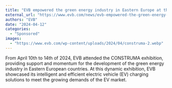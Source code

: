 ```yaml
---
title: "EVB empowered the green energy industry in Eastern Europe at the CONSTRUMA exhibition"
external_url: "https://www.evb.com/news/evb-empowered-the-green-energy-industry-in-eastern-europe-at-the-construma-exhibition/"
authors: "EVB"
date: "2024-04-12"
categories:
  - "Sponsored"
images:
  - "https://www.evb.com/wp-content/uploads/2024/04/construma-2.webp"
---
```


From April 10th to 14th of 2024, EVB attended the CONSTRUMA exhibition, providing support and momentum for the development of the green energy industry in Eastern European countries. At this dynamic exhibition, EVB showcased its intelligent and efficient electric vehicle (EV) charging solutions to meet the growing demands of the EV market.